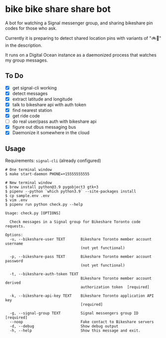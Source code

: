 # bike bike share share bot

A bot for watching a Signal messenger group, and sharing bikeshare pin codes for those who ask.

Currently it is preparing to detect shared location pins with variants of ":bike::pray:" in the description.

It runs on a Digital Ocean instance as a daemonized process that watches my group messages.

## To Do

- [x] get signal-cli working
- [x] detect messages
- [x] extract latitude and longitude
- [x] talk to bikeshare api with auth token
- [x] find nearest station
- [x] get ride code
- [ ] do real user/pass auth with bikeshare api
- [x] figure out dbus messaging bus
- [x] Daemonize it somewhere in the cloud

## Usage

Requirements: `signal-cli` (already configured)

```
# One terminal window
$ make start-daemon PHONE=+15555555555

# New terminal window
$ brew install python@3.9 pygobject3 gtk+3
$ pipenv --python `which python3.9` --site-packages install
$ cp sample.env .env
$ vim .env
$ pipenv run python check.py --help

Usage: check.py [OPTIONS]

  Check messages in a Signal group for Bikeshare Toronto code requests.

Options:
  -u, --bikeshare-user TEXT       Bikeshare Toronto member account username
                                  (not yet functional)

  -p, --bikeshare-pass TEXT       Bikeshare Toronto member account password
                                  (not yet functional)

  -t, --bikeshare-auth-token TEXT
                                  Bikeshare Toronto member account derived
                                  authorization token  [required]

  -k, --bikeshare-api-key TEXT    Bikeshare Toronto application API key
                                  [required]

  -g, --signal-group TEXT         Signal messengers group ID  [required]
  --noop                          Fake contact to Bikeshare servers
  -d, --debug                     Show debug output
  -h, --help                      Show this message and exit.
```
